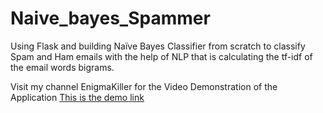 # Naive_bayes_Spammer
Using Flask and building Naïve Bayes Classifier from scratch to classify Spam and Ham emails with the help of NLP that is calculating the tf-idf of the email words bigrams.

Visit my channel EnigmaKiller for the Video Demonstration of the Application
[This is the demo link](https://www.youtube.com/watch?v=crJ5su5p8kg)
